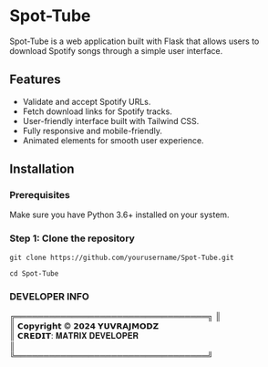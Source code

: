 # Spot-Tube

Spot-Tube is a web application built with Flask that allows users to download Spotify songs through a simple user interface.

## Features
- Validate and accept Spotify URLs.
- Fetch download links for Spotify tracks.
- User-friendly interface built with Tailwind CSS.
- Fully responsive and mobile-friendly.
- Animated elements for smooth user experience.

## Installation

### Prerequisites
Make sure you have Python 3.6+ installed on your system.

### Step 1: Clone the repository
```
git clone https://github.com/yourusername/Spot-Tube.git

cd Spot-Tube
```

### DEVELOPER INFO
╔══════════════════════════════════╗
║                                             
║    𝗖𝗼𝗽𝘆𝗿𝗶𝗴𝗵𝘁 © 𝟮𝟬𝟮𝟰 𝗬𝗨𝗩𝗥𝗔𝗝𝗠𝗢𝗗𝗭     
║     𝗖𝗥𝗘𝗗𝗜𝗧: 𝐌𝐀𝐓𝐑𝐈𝐗 𝐃𝐄𝐕𝐄𝐋𝐎𝐏𝐄𝐑      
║                                            
╚══════════════════════════════════╝
